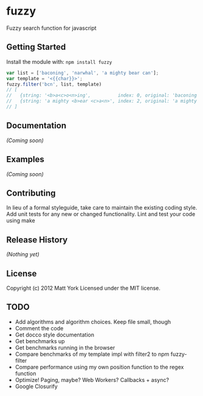 # fuzzy

Fuzzy search function for javascript

## Getting Started
Install the module with: `npm install fuzzy`

```javascript
var list = ['baconing', 'narwhal', 'a mighty bear can'];
var template = '<{{char}}>';
fuzzy.filter('bcn', list, template)
// [
//   {string: '<b>a<c>o<n>ing',          index: 0, original: 'baconing'},
//   {string: 'a mighty <b>ear <c>a<n>', index: 2, original: 'a mighty bear can'}
// ]
```

## Documentation
_(Coming soon)_

## Examples
_(Coming soon)_

## Contributing
In lieu of a formal styleguide, take care to maintain the existing coding style. Add unit tests for any new or changed functionality. Lint and test your code using make

## Release History
_(Nothing yet)_

## License
Copyright (c) 2012 Matt York
Licensed under the MIT license.

## TODO

- Add algorithms and algorithm choices. Keep file small, though
- Comment the code
- Get docco style documentation
- Get benchmarks up
- Get benchmarks running in the browser
- Compare benchmarks of my template impl with filter2 to npm fuzzy-filter
- Compare performance using my own position function to the regex function
- Optimize! Paging, maybe? Web Workers? Callbacks + async?
- Google Closurify
